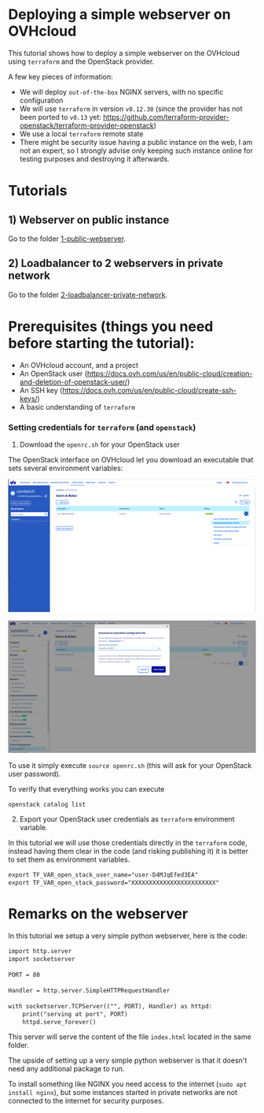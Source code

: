 # Deploying a simple webserver on OVHcloud

This tutorial shows how to deploy a simple webserver on the OVHcloud using `terraform` and the OpenStack provider.

A few key pieces of information:
- We will deploy `out-of-the-box` NGINX servers, with no specific configuration
- We will use `terraform` in version `v0.12.30` (since the provider has not been ported to `v0.13` yet: https://github.com/terraform-provider-openstack/terraform-provider-openstack)
- We use a local `terraform` remote state
- There might be security issue having a public instance on the web, I am not an expert, so I strongly advise only keeping such instance online for testing purposes and destroying it afterwards.

# Tutorials

## 1) Webserver on public instance

Go to the folder [1-public-webserver](https://github.com/maximerihouey/ovh-cloud-simple-webserver/tree/main/1-public-webserver).

## 2) Loadbalancer to 2 webservers in private network

Go to the folder [2-loadbalancer-private-network](https://github.com/maximerihouey/ovh-cloud-simple-webserver/tree/main/2-loadbalancer-private-network).

# Prerequisites (things you need before starting the tutorial):
- An OVHcloud account, and a project
- An OpenStack user (https://docs.ovh.com/us/en/public-cloud/creation-and-deletion-of-openstack-user/)
- An SSH key (https://docs.ovh.com/us/en/public-cloud/create-ssh-keys/)
- A basic understanding of `terraform`

### Setting credentials for `terraform` (and `openstack`)

1. Download the `openrc.sh` for your OpenStack user

The OpenStack interface on OVHcloud let you download an executable that sets several environment variables:

![ovh-cloud-dl-openrc.png](images/ovh-cloud-dl-openrc.png) 

![ovh-cloud-choose-region.png](images/ovh-cloud-choose-region.png)

To use it simply execute `source openrc.sh` (this will ask for your OpenStack user password).

To verify that everything works you can execute
```
openstack catalog list
```

2. Export your OpenStack user credentials as `terraform` environment variable.

In this tutorial we will use those credentials directly in the `terraform` code, instead having them clear in the code (and risking publishing it) it is better to set them as environment variables.

```
export TF_VAR_open_stack_user_name="user-D4MJqEfed3EA"
export TF_VAR_open_stack_password="XXXXXXXXXXXXXXXXXXXXXXXX"
```

# Remarks on the webserver

In this tutorial we setup a very simple python webserver, here is the code:
```
import http.server
import socketserver

PORT = 80

Handler = http.server.SimpleHTTPRequestHandler

with socketserver.TCPServer(("", PORT), Handler) as httpd:
    print("serving at port", PORT)
    httpd.serve_forever()
```

This server will serve the content of the file `index.html` located in the same folder.

The upside of setting up a very simple python webserver is that it doesn't need any additional package to run.

To install something like NGINX you need access to the internet (`sudo apt install nginx`), but some instances started in private networks are not connected to the internet for security purposes.  
